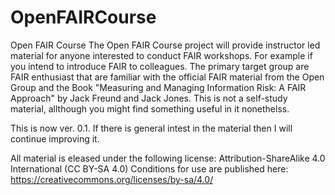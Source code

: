 # OpenFAIRCourse
Open FAIR Course
The Open FAIR Course project will provide instructor led material for anyone interested to conduct FAIR workshops. For example if you intend to introduce FAIR to colleagues.
The primary target group are FAIR enthusiast that are familiar with the official FAIR material from the Open Group and the Book "Measuring and Managing Information Risk: A FAIR Approach" by Jack Freund and Jack Jones. This is not a self-study material, allthough you might find something useful in it nonethelss.

This is now ver. 0.1. If there is general intest in the material then I will continue improving it.

All material is eleased under the following license: Attribution-ShareAlike 4.0 International (CC BY-SA 4.0)
Conditions for use are published here: https://creativecommons.org/licenses/by-sa/4.0/


